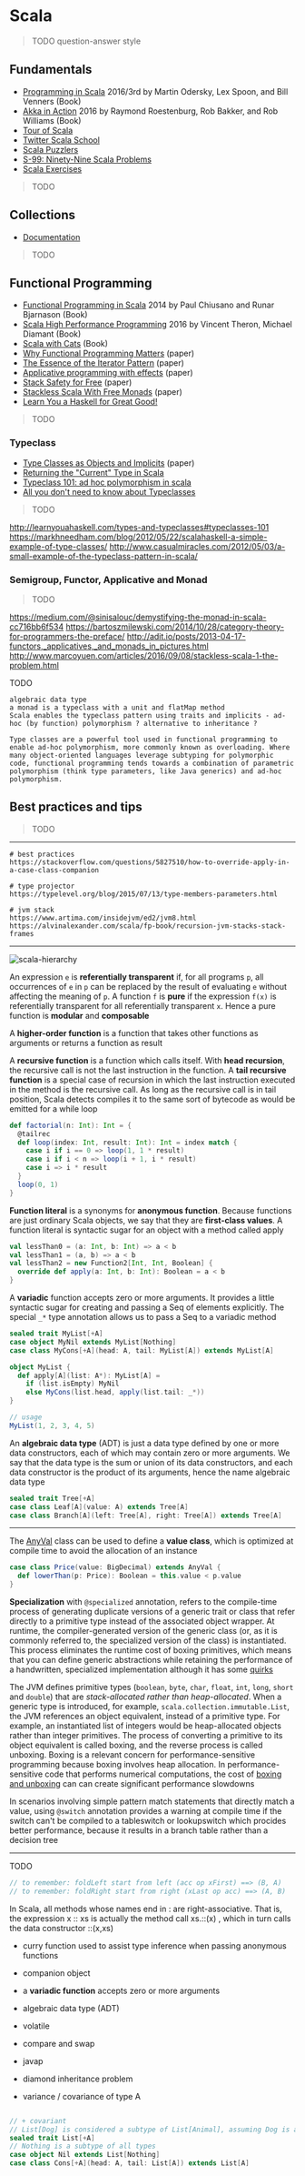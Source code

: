 # Scala

> TODO question-answer style

## Fundamentals

* [Programming in Scala](https://www.artima.com/shop/programming_in_scala) 2016/3rd by Martin Odersky, Lex Spoon, and Bill Venners (Book)
* [Akka in Action](https://www.manning.com/books/akka-in-action) 2016 by Raymond Roestenburg, Rob Bakker, and Rob Williams (Book)
* [Tour of Scala](https://docs.scala-lang.org/tour/tour-of-scala.html)
* [Twitter Scala School](https://twitter.github.io/scala_school)
* [Scala Puzzlers](http://scalapuzzlers.com)
* [S-99: Ninety-Nine Scala Problems](http://aperiodic.net/phil/scala/s-99)
* [Scala Exercises](https://www.scala-exercises.org)

> TODO

## Collections

* [Documentation](https://docs.scala-lang.org/overviews/collections/introduction.html)

> TODO

## Functional Programming

* [Functional Programming in Scala](https://www.manning.com/books/functional-programming-in-scala) 2014 by Paul Chiusano and Runar Bjarnason (Book)
* [Scala High Performance Programming](https://www.packtpub.com/application-development/scala-high-performance-programming) 2016 by Vincent Theron, Michael Diamant (Book)
* [Scala with Cats](https://underscore.io/books/scala-with-cats) (Book)
* [Why Functional Programming Matters](https://www.cs.kent.ac.uk/people/staff/dat/miranda/whyfp90.pdf) (paper)
* [The Essence of the Iterator Pattern](https://www.cs.ox.ac.uk/jeremy.gibbons/publications/iterator.pdf) (paper)
* [Applicative programming with effects](http://www.staff.city.ac.uk/~ross/papers/Applicative.pdf) (paper)
* [Stack Safety for Free](http://functorial.com/stack-safety-for-free/index.pdf) (paper)
* [Stackless Scala With Free Monads](http://blog.higher-order.com/assets/trampolines.pdf) (paper)
* [Learn You a Haskell for Great Good!](http://learnyouahaskell.com/chapters)

> TODO

### Typeclass

* [Type Classes as Objects and Implicits](http://ropas.snu.ac.kr/~bruno/papers/TypeClasses.pdf) (paper)
* [Returning the "Current" Type in Scala](http://tpolecat.github.io/2015/04/29/f-bounds.html)
* [Typeclass 101: ad hoc polymorphism in scala](https://julien-truffaut.github.io/Typeclass)
* [All you don't need to know about Typeclasses](http://workday.github.io/assets/scala-exchange-type-classes)

> TODO

http://learnyouahaskell.com/types-and-typeclasses#typeclasses-101
https://markhneedham.com/blog/2012/05/22/scalahaskell-a-simple-example-of-type-classes/
http://www.casualmiracles.com/2012/05/03/a-small-example-of-the-typeclass-pattern-in-scala/

### Semigroup, Functor, Applicative and Monad

> TODO

https://medium.com/@sinisalouc/demystifying-the-monad-in-scala-cc716bb6f534
https://bartoszmilewski.com/2014/10/28/category-theory-for-programmers-the-preface/
http://adit.io/posts/2013-04-17-functors,_applicatives,_and_monads_in_pictures.html
http://www.marcoyuen.com/articles/2016/09/08/stackless-scala-1-the-problem.html

TODO
```
algebraic data type
a monad is a typeclass with a unit and flatMap method
Scala enables the typeclass pattern using traits and implicits - ad-hoc (by function) polymorphism ? alternative to inheritance ?

Type classes are a powerful tool used in functional programming to enable ad-hoc polymorphism, more commonly known as overloading. Where many object-oriented languages leverage subtyping for polymorphic code, functional programming tends towards a combination of parametric polymorphism (think type parameters, like Java generics) and ad-hoc polymorphism.
```

## Best practices and tips

> TODO

---

```
# best practices
https://stackoverflow.com/questions/5827510/how-to-override-apply-in-a-case-class-companion

# type projector
https://typelevel.org/blog/2015/07/13/type-members-parameters.html

# jvm stack
https://www.artima.com/insidejvm/ed2/jvm8.html
https://alvinalexander.com/scala/fp-book/recursion-jvm-stacks-stack-frames
```

---

![scala-hierarchy](img/scala-hierarchy.png)

An expression `e` is **referentially transparent** if, for all programs `p`,
all occurrences of `e` in `p` can be replaced by the result of evaluating `e` without affecting the meaning of `p`.
A function `f` is **pure** if the expression `f(x)` is referentially transparent for all referentially transparent `x`.
Hence a pure function is **modular** and **composable**

A **higher-order function** is a function that takes other functions as arguments or returns a function as result

A **recursive function** is a function which calls itself. With **head recursion**, the recursive call is not the last instruction in the function.
A **tail recursive function** is a special case of recursion in which the last instruction executed in the method is the recursive call.
As long as the recursive call is in tail position, Scala detects compiles it to the same sort of bytecode as would be emitted for a while loop
```scala
def factorial(n: Int): Int = {
  @tailrec
  def loop(index: Int, result: Int): Int = index match {
    case i if i == 0 => loop(1, 1 * result)
    case i if i < n => loop(i + 1, i * result)
    case i => i * result
  }
  loop(0, 1)
}
```

**Function literal** is a synonyms for **anonymous function**.
Because functions are just ordinary Scala objects, we say that they are **first-class values**.
A function literal is syntactic sugar for an object with a method called apply
```scala
val lessThan0 = (a: Int, b: Int) => a < b
val lessThan1 = (a, b) => a < b
val lessThan2 = new Function2[Int, Int, Boolean] {
  override def apply(a: Int, b: Int): Boolean = a < b
}
```

A **variadic** function accepts zero or more arguments. It provides a little syntactic sugar for creating and passing a Seq of elements explicitly. The special `_*` type annotation allows us to pass a Seq to a variadic method
```scala
sealed trait MyList[+A]
case object MyNil extends MyList[Nothing]
case class MyCons[+A](head: A, tail: MyList[A]) extends MyList[A]

object MyList {
  def apply[A](list: A*): MyList[A] =
    if (list.isEmpty) MyNil
    else MyCons(list.head, apply(list.tail: _*))
}

// usage
MyList(1, 2, 3, 4, 5)
```

An **algebraic data type** (ADT) is just a data type defined by one or more data constructors, each of which may contain zero or more arguments.
We say that the data type is the sum or union of its data constructors, and each data constructor is the product of its arguments, hence the name algebraic data type
```scala
sealed trait Tree[+A]
case class Leaf[A](value: A) extends Tree[A]
case class Branch[A](left: Tree[A], right: Tree[A]) extends Tree[A]
```

---

The [AnyVal](https://docs.scala-lang.org/overviews/core/value-classes.html) class can be used to define a **value class**, which is optimized at compile time to avoid the allocation of an instance
```scala
case class Price(value: BigDecimal) extends AnyVal {
  def lowerThan(p: Price): Boolean = this.value < p.value
}
```

**Specialization** with `@specialized` annotation, refers to the compile-time process of generating duplicate versions of a generic trait or class that refer directly to a primitive type instead of the associated object wrapper. At runtime, the compiler-generated version of the generic class (or, as it is commonly referred to, the specialized version of the class) is instantiated. This process eliminates the runtime cost of boxing primitives, which means that you can define generic abstractions while retaining the performance of a handwritten, specialized implementation although it has some [quirks](http://aleksandar-prokopec.com/2013/11/03/specialization-quirks.html)

The JVM defines primitive types (`boolean`, `byte`, `char`, `float`, `int`, `long`, `short` and `double`) that are *stack-allocated rather than heap-allocated*. When a generic type is introduced, for example, `scala.collection.immutable.List`, the JVM references an object equivalent, instead of a primitive type. For example, an instantiated list of integers would be heap-allocated objects rather than integer primitives. The process of converting a primitive to its object equivalent is called boxing, and the reverse process is called unboxing. Boxing is a relevant concern for performance-sensitive programming because boxing involves heap allocation. In performance-sensitive code that performs numerical computations, the cost of [boxing and unboxing](https://docs.oracle.com/javase/tutorial/java/data/autoboxing.html) can can create significant performance slowdowns

In scenarios involving simple pattern match statements that directly match a value, using `@switch` annotation provides a warning at compile time if the switch can't be compiled to a tableswitch or lookupswitch which procides better performance, because it results in a branch table rather than a decision tree

---

TODO

```scala
// to remember: foldLeft start from left (acc op xFirst) ==> (B, A)
// to remember: foldRight start from right (xLast op acc) ==> (A, B)
```

In Scala, all methods whose names end in : are right-associative. That is, the expression x :: xs is actually
the method call xs.::(x) , which in turn calls the data constructor ::(x,xs)

* curry function used to assist type inference when passing anonymous functions

* companion object
* a **variadic function** accepts zero or more arguments
* algebraic data type (ADT)
* volatile
* compare and swap
* javap
* diamond inheritance problem
* variance / covariance of type A

```scala

// + covariant
// List[Dog] is considered a subtype of List[Animal], assuming Dog is a subtype of Animal
sealed trait List[+A]
// Nothing is a subtype of all types
case object Nil extends List[Nothing]
case class Cons[+A](head: A, tail: List[A]) extends List[A]
```

<br>
